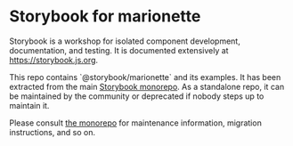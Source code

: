# Storybook for marionette

Storybook is a workshop for isolated component development, documentation, and testing. It is documented extensively at https://storybook.js.org.

This repo contains \`@storybook/marionette\` and its examples. It has been extracted from the main [Storybook monorepo](https://github.com/storybookjs/storybook).
As a standalone repo, it can be maintained by the community or deprecated if nobody steps up to maintain it.

Please consult [the monorepo](https://github.com/storybookjs/storybook) for maintenance information, migration instructions, and so on.
